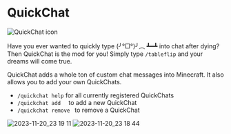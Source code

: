 # QuickChat

![QuickChat icon](https://github.com/MeneerMathieu/QuickChat/assets/61655741/29b04c3e-9e6d-4f0b-b026-e248344af1d6)


Have you ever wanted to quickly type (╯°□°)╯︵ ┻━┻ into chat after dying? Then QuickChat is the mod for you!  Simply type <code>/tableflip</code> and your dreams will come true.

QuickChat adds a whole ton of custom chat messages into Minecraft. It also allows you to add your own QuickChats.

<ul>
  <li><code>/quickchat help</code> for all currently registered QuickChats</li>
  <li><code>/quickchat add <QuickChat> <Message></code> to add a new QuickChat</li>
  <li><code>/quickchat remove <QuickChat></code> to remove a QuickChat</li>
</ul>




![2023-11-20_23 19 11](https://github.com/MeneerMathieu/QuickChat/assets/61655741/20fcdb83-8466-4f59-8531-310c9d91cc38)
![2023-11-20_23 18 44](https://github.com/MeneerMathieu/QuickChat/assets/61655741/42b403b3-ab39-4f56-959f-b50060d386dd)
